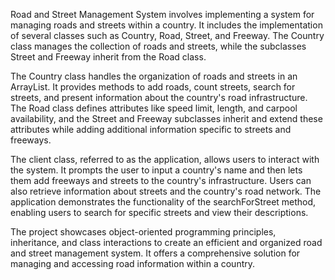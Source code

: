 Road and Street Management System involves implementing a system for managing roads and streets within a country. It includes the implementation of several classes such as Country, Road, Street, and Freeway. The Country class manages the collection of roads and streets, while the subclasses Street and Freeway inherit from the Road class.

The Country class handles the organization of roads and streets in an ArrayList. It provides methods to add roads, count streets, search for streets, and present information about the country's road infrastructure. The Road class defines attributes like speed limit, length, and carpool availability, and the Street and Freeway subclasses inherit and extend these attributes while adding additional information specific to streets and freeways.

The client class, referred to as the application, allows users to interact with the system. It prompts the user to input a country's name and then lets them add freeways and streets to the country's infrastructure. Users can also retrieve information about streets and the country's road network. The application demonstrates the functionality of the searchForStreet method, enabling users to search for specific streets and view their descriptions.

The project showcases object-oriented programming principles, inheritance, and class interactions to create an efficient and organized road and street management system. It offers a comprehensive solution for managing and accessing road information within a country.